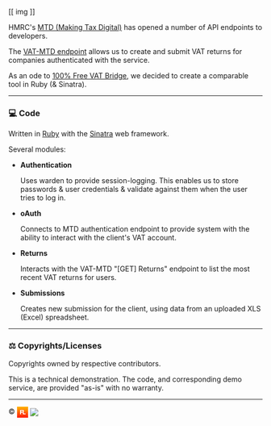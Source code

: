 [[ img ]]

HMRC's [MTD (Making Tax Digital)](https://www.gov.uk/guidance/making-tax-digital-for-vat) has opened a number of API endpoints to developers.

The [VAT-MTD endpoint](https://developer.service.hmrc.gov.uk/api-documentation/docs/api/service/vat-api/1.0#endpoints) allows us to create and submit VAT returns for companies authenticated with the service.

As an ode to [100% Free VAT Bridge](http://www.comsci.co.uk/100PcVatFreeBridge.html), we decided to create a comparable tool in Ruby (& Sinatra).

---

### 💻 Code

Written in [Ruby](https://www.ruby-lang.org/en/) with the [Sinatra](http://sinatrarb.com/) web framework.

Several modules:

- **Authentication**

  Uses warden to provide session-logging. This enables us to store passwords & user credentials & validate against them when the user tries to log in.

- **oAuth**

  Connects to MTD authentication endpoint to provide system with the ability to interact with the client's VAT account.

- **Returns**

  Interacts with the VAT-MTD "[GET] Returns" endpoint to list the most recent VAT returns for users.

- **Submissions**

  Creates new submission for the client, using data from an uploaded XLS (Excel) spreadsheet.

---

### ⚖️ Copyrights/Licenses

Copyrights owned by respective contributors.

This is a technical demonstration. The code, and corresponding demo service, are provided "as-is" with no warranty.

---

©️ <a href="http://www.frontlineutilities.co.uk" title="Frontline Utilities LTD"><img src="private/fl.jpg" align="absmiddle" /></a> <a href="https://www.github.com/richpeck" title="Richard Peck"><img src="https://avatars2.githubusercontent.com/u/1104431?v=3&s=460" height="22" align="absmiddle" /></a>
